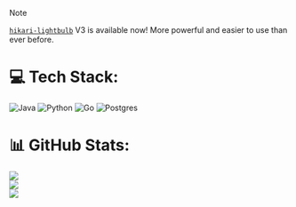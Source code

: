 > [!NOTE]
> [`hikari-lightbulb`](https://github.com/tandemdude/hikari-lightbulb) V3 is available now! More powerful and easier to use than ever before.

# 💻 Tech Stack:
![Java](https://img.shields.io/badge/java-%23ED8B00.svg?style=for-the-badge&logo=openjdk&logoColor=white) ![Python](https://img.shields.io/badge/python-3670A0?style=for-the-badge&logo=python&logoColor=ffdd54) ![Go](https://img.shields.io/badge/go-%2300ADD8.svg?style=for-the-badge&logo=go&logoColor=white) ![Postgres](https://img.shields.io/badge/postgres-%23316192.svg?style=for-the-badge&logo=postgresql&logoColor=white)
# 📊 GitHub Stats:
![](https://github-readme-stats.vercel.app/api?username=tandemdude&theme=dark&hide_border=false&include_all_commits=true&count_private=false)<br/>
![](https://github-readme-streak-stats.herokuapp.com/?user=tandemdude&theme=dark&hide_border=false)<br/>
![](https://github-readme-stats.vercel.app/api/top-langs/?username=tandemdude&theme=dark&hide_border=false&include_all_commits=true&count_private=false&layout=compact)

<!-- Proudly created with GPRM ( https://gprm.itsvg.in ) -->
